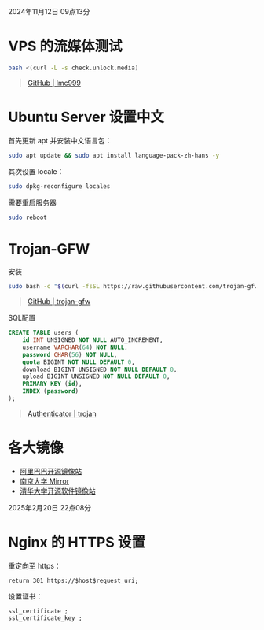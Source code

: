 2024年11月12日 09点13分

# VPS 的流媒体测试

```bash
bash <(curl -L -s check.unlock.media)
```
> [GitHub \| lmc999](https://github.com/lmc999/RegionRestrictionCheck.git)

# Ubuntu Server 设置中文

首先更新 apt 并安装中文语言包：
```bash
sudo apt update && sudo apt install language-pack-zh-hans -y
```

其次设置 locale：
```bash
sudo dpkg-reconfigure locales
```

需要重启服务器
```bash
sudo reboot
```

# Trojan-GFW

安装
```bash
sudo bash -c "$(curl -fsSL https://raw.githubusercontent.com/trojan-gfw/trojan-quickstart/master/trojan-quickstart.sh)"
```
> [GitHub \| trojan-gfw](https://github.com/trojan-gfw/trojan)

SQL配置
```sql
CREATE TABLE users (
    id INT UNSIGNED NOT NULL AUTO_INCREMENT,
    username VARCHAR(64) NOT NULL,
    password CHAR(56) NOT NULL,
    quota BIGINT NOT NULL DEFAULT 0,
    download BIGINT UNSIGNED NOT NULL DEFAULT 0,
    upload BIGINT UNSIGNED NOT NULL DEFAULT 0,
    PRIMARY KEY (id),
    INDEX (password)
);
```
> [Authenticator \| trojan](https://trojan-gfw.github.io/trojan/authenticator)

# 各大镜像

- [阿里巴巴开源镜像站](https://developer.aliyun.com/mirror/)
- [南京大学 Mirror](https://mirror.nju.edu.cn/)
- [清华大学开源软件镜像站](https://mirrors.tuna.tsinghua.edu.cn/)

2025年2月20日 22点08分

# Nginx 的 HTTPS 设置

重定向至 https：
```
return 301 https://$host$request_uri;
```

设置证书：
```
ssl_certificate ;
ssl_certificate_key ;
```
